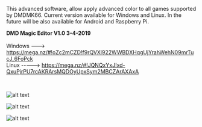 This advanced software, allow apply advanced color to all games supported by DMDMK66. Current version available for Windows and Linux. In the future will be also available for Android and Raspberry Pi.
<br>

<b>DMD Magic Editor V1.0 3-4-2019</b>
<br><br>
Windows ---> https://mega.nz/#!oZc2mCZD!f9rQVXl922WWBDXHqgUjYrahWehN09mrTucJ_6FoPck 
<br>
Linux -----> https://mega.nz/#!JQNQxYxJ!xd-QxuPjrPU7rcAKRArsMQDOyUpxSym2MBCZArAXAxA

<br>

![alt text](https://i.imgur.com/jvg0XTi.jpg)

![alt text](https://i.imgur.com/6FGRpBq.jpg)

![alt text](https://i.imgur.com/IUUzazx.jpg)
